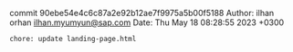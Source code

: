 commit 90ebe54e4c6c87a2e92b12ae7f9975a5b00f5188
Author: ilhan orhan <ilhan.myumyun@sap.com>
Date:   Thu May 18 08:28:55 2023 +0300

    chore: update landing-page.html
